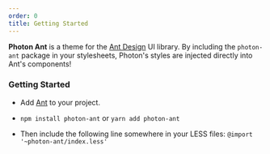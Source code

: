 ```yaml
---
order: 0
title: Getting Started
---
```


**Photon Ant** is a theme for the [Ant Design](https://ant.design/) UI library. By including the `photon-ant` package in your stylesheets, Photon's styles are injected directly into Ant's components!



### Getting Started

- Add [Ant](https://ant.design/docs/react/introduce#Installation) to your project.

- `npm install photon-ant` or `yarn add photon-ant`

- Then include the following line somewhere in your LESS files:
```@import '~photon-ant/index.less'```

